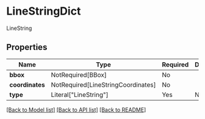 # LineStringDict

LineString

## Properties
| Name | Type | Required | Description |
| ------------ | ------------- | ------------- | ------------- |
**bbox** | NotRequired[BBox] | No |  |
**coordinates** | NotRequired[LineStringCoordinates] | No |  |
**type** | Literal["LineString"] | Yes | None |


[[Back to Model list]](../../README.md#documentation-for-models) [[Back to API list]](../../README.md#documentation-for-api-endpoints) [[Back to README]](../../README.md)
